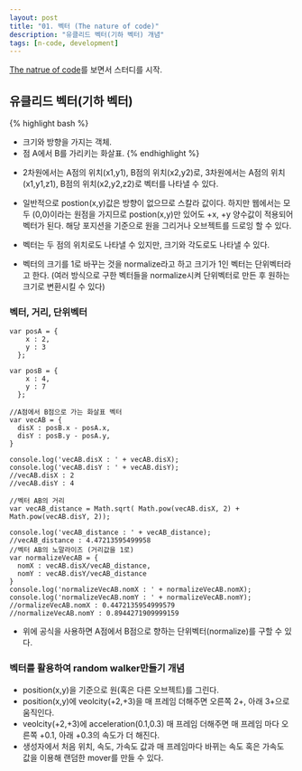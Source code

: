```yaml
---
layout: post
title: "01. 벡터 (The nature of code)"
description: "유클리드 벡터(기하 벡터) 개념"
tags: [n-code, development]
---
```



<a href="http://natureofcode.com/">The natrue of code</a>를 보면서 스터디를 시작.


## 유클리드 벡터(기하 벡터)

{% highlight bash %}
- 크기와 방향을 가지는 객체.
- 점 A에서 B를 가리키는 화살표.
{% endhighlight %}

* 2차원에서는 A점의 위치(x1,y1), B점의 위치(x2,y2)로,
  3차원에서는 A점의 위치(x1,y1,z1), B점의 위치(x2,y2,z2)로 벡터를 나타낼 수 있다.

 * 일반적으로 postion(x,y)값은 방향이 없으므로 스칼라 값이다. 하지만 웹에서는 모두 (0,0)이라는 원점을 가지므로 postion(x,y)만 있어도 +x, +y 양수값이 적용되어 벡터가 된다. 해당 포지션을 기준으로 원을 그리거나 오브젝트를 드로잉 할 수 있다.

 * 벡터는 두 점의 위치로도 나타낼 수 있지만, 크기와 각도로도 나타낼 수 있다.

 * 벡터의 크기를 1로 바꾸는 것을 normalize라고 하고 크기가 1인 벡터는 단위벡터라고 한다. (여러 방식으로 구한 벡터들을 normalize시켜 단위벡터로 만든 후 원하는 크기로 변환시킬 수 있다)


### 벡터, 거리, 단위벡터

```
var posA = {
    x : 2, 
    y : 3
  };

var posB = {
    x : 4, 
    y : 7
  };

//A점에서 B점으로 가는 화살표 벡터
var vecAB = {
  disX : posB.x - posA.x,
  disY : posB.y - posA.y,
}

console.log('vecAB.disX : ' + vecAB.disX);
console.log('vecAB.disY : ' + vecAB.disY);
//vecAB.disX : 2
//vecAB.disY : 4

//벡터 AB의 거리
var vecAB_distance = Math.sqrt( Math.pow(vecAB.disX, 2) + Math.pow(vecAB.disY, 2));

console.log('vecAB_distance : ' + vecAB_distance);
//vecAB_distance : 4.47213595499958
//벡터 AB의 노말라이즈 (거리값을 1로)
var normalizeVecAB = {
  nomX : vecAB.disX/vecAB_distance,
  nomY : vecAB.disY/vecAB_distance
}
console.log('normalizeVecAB.nomX : ' + normalizeVecAB.nomX);
console.log('normalizeVecAB.nomY : ' + normalizeVecAB.nomY);
//ormalizeVecAB.nomX : 0.4472135954999579
//normalizeVecAB.nomY : 0.8944271909999159

```
- 위에 공식을 사용하면 A점에서 B점으로 향하는 단위벡터(normalize)를 구할 수 있다.


### 벡터를 활용하여 random walker만들기 개념

 * position(x,y)을 기준으로 원(혹은 다른 오브젝트)를 그린다.
 * position(x,y)에 veolcity(+2,+3)을 매 프레임 더해주면 오른쪽 2+, 아래 3+으로 움직인다.
 * veolcity(+2,+3)에 acceleration(0.1,0.3) 매 프레임 더해주면 매 프레임 마다 오른쪽 +0.1, 아래 +0.3의 속도가 더 해진다.
 * 생성자에서 처음 위치, 속도, 가속도 값과 매 프레임마다 바뀌는 속도 혹은 가속도 값을 이용해 랜덤한 mover를 만들 수 있다.





